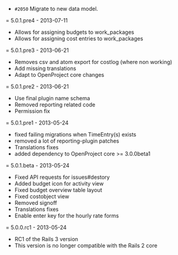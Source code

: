 * `#2050` Migrate to new data model.

= 5.0.1.pre4 - 2013-07-11

* Allows for assigning budgets to work_packages
* Allows for assigning cost entries to work_packages

= 5.0.1.pre3 - 2013-06-21

* Removes csv and atom export for costlog (where non working)
* Add missing translations
* Adapt to OpenProject core changes

= 5.0.1.pre2 - 2013-06-21

* Use final plugin name schema
* Removed reporting related code
* Permission fix

= 5.0.1.pre1 - 2013-05-24

* fixed failing migrations when TimeEntry(s) exists
* removed a lot of reporting-plugin patches
* Translations fixes
* added dependency to OpenProject core >= 3.0.0beta1

= 5.0.1.beta - 2013-05-24

* Fixed API requests for issues#destory
* Added budget icon for activity view
* Fixed budget overview table layout
* Fixed costobject view
* Removed signoff
* Translations fixes
* Enable enter key for the hourly rate forms

= 5.0.0.rc1 - 2013-05-24

* RC1 of the Rails 3 version
* This version is no longer compatible with the Rails 2 core
